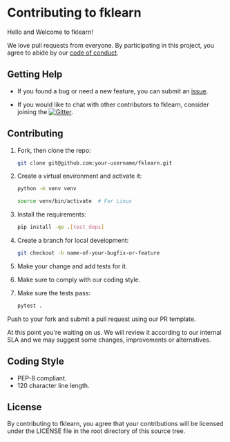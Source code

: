 # Contributing to fklearn

Hello and Welcome to fklearn!

We love pull requests from everyone.
By participating in this project, you agree to abide by our [code of conduct](CODE-OF-CONDUCT.md).

## Getting Help

* If you found a bug or need a new feature, you can submit an [issue](https://github.com/nubank/fklearn/issues).

* If you would like to chat with other contributors to fklearn, consider joining the 
[![Gitter](https://badges.gitter.im/fklearn-python/general.svg)](https://gitter.im/fklearn-python).

## Contributing

1. Fork, then clone the repo:
    ```bash
    git clone git@github.com:your-username/fklearn.git
    ```

2. Create a virtual environment and activate it:
    ```bash
    python -m venv venv

    source venv/bin/activate  # For Linux
    ```

3. Install the requirements:
    ```bash
    pip install -qe .[test_deps]
    ```

4. Create a branch for local development:
   ```bash
   git checkout -b name-of-your-bugfix-or-feature
   ```

5. Make your change and add tests for it.

6. Make sure to comply with our coding style.

7. Make sure the tests pass:
    ```bash
    pytest .
    ```

Push to your fork and submit a pull request using our PR template.

At this point you're waiting on us. We will review it according to our internal SLA and we may suggest some changes, 
improvements or alternatives.

## Coding Style

* PEP-8 compliant.
* 120 character line length.

## License

By contributing to fklearn, you agree that your contributions will be licensed under the LICENSE file in the root 
directory of this source tree.
